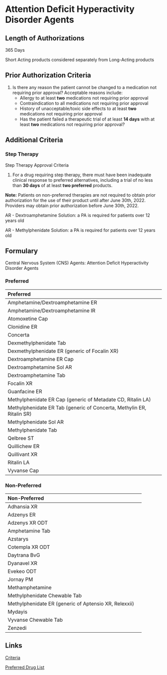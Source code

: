 # Attention Deficit Hyperactivity Disorder Agents

## Length of Authorizations

365 Days

Short Acting products considered separately from Long-Acting products

## Prior Authorization Criteria

1.  Is there any reason the patient cannot be changed to a medication not requiring prior approval? Acceptable reasons include:
    -   Allergy to at least **two** medications not requiring prior approval
    -   Contraindication to all medications not requiring prior approval
    -   History of unacceptable/toxic side effects to at least **two** medications not requiring prior approval
    -   Has the patient failed a therapeutic trial of at least **14 days** with at least **two** medications not requiring prior approval?

## Additional Criteria

### Step Therapy

Step Therapy Approval Criteria

1.  For a drug requiring step therapy, there must have been inadequate clinical response to preferred alternatives, including a trial of no less than **30 days** of at least **two preferred** products.

**Note:** Patients on non-preferred therapies are not required to obtain prior authorization for the use of their product until after June 30th, 2022. Providers may obtain prior authorization before June 30th, 2022.

AR - Dextroamphetamine Solution: a PA is required for patients over 12 years old

AR - Methylphenidate Solution: a PA is required for patients over 12 years old

## Formulary

Central Nervous System (CNS) Agents: Attention Deficit Hyperactivity Disorder Agents

### Preferred

| Preferred                                                             |      |
| :-------------------------------------------------------------------- | ---: |
| Amphetamine/Dextroamphetamine ER                                      |      |
| Amphetamine/Dextroamphetamine IR                                      |      |
| Atomoxetine Cap                                                       |      |
| Clonidine ER                                                          |      |
| Concerta                                                              |      |
| Dexmethylphenidate Tab                                                |      |
| Dexmethylphenidate ER (generic of Focalin XR)                         |      |
| Dextroamphetamine ER Cap                                              |      |
| Dextroamphetamine Sol AR                                              |      |
| Dextroamphetamine Tab                                                 |      |
| Focalin XR                                                            |      |
| Guanfacine ER                                                         |      |
| Methylphenidate ER Cap (generic of Metadate CD, Ritalin LA)           |      |
| Methylphenidate ER Tab (generic of Concerta, Methylin ER, Ritalin SR) |      |
| Methylphenidate Sol AR                                                |      |
| Methylphenidate Tab                                                   |      |
| Qelbree ST                                                            |      |
| Quillichew ER                                                         |      |
| Quillivant XR                                                         |      |
| Ritalin LA                                                            |      |
| Vyvanse Cap                                                           |      |

### Non-Preferred

| Non-Preferred                                         |      |
| :---------------------------------------------------- | ---: |
| Adhansia XR                                           |      |
| Adzenys ER                                            |      |
| Adzenys XR ODT                                        |      |
| Amphetamine Tab                                       |      |
| Azstarys                                              |      |
| Cotempla XR ODT                                       |      |
| Daytrana BvG                                          |      |
| Dyanavel XR                                           |      |
| Evekeo ODT                                            |      |
| Jornay PM                                             |      |
| Methamphetamine                                       |      |
| Methylphenidate Chewable Tab                          |      |
| Methylphenidate ER (generic of Aptensio XR, Relexxii) |      |
| Mydayis                                               |      |
| Vyvanse Chewable Tab                                  |      |
| Zenzedi                                               |      |

## Links

[Criteria](https://pharmacy.medicaid.ohio.gov/sites/default/files/20221001_UPDL_Criteria_APPROVED.pdf#page=31)

[Preferred Drug List](https://pharmacy.medicaid.ohio.gov/sites/default/files/20221001_UPDL_APPROVED_.pdf#page=15)
